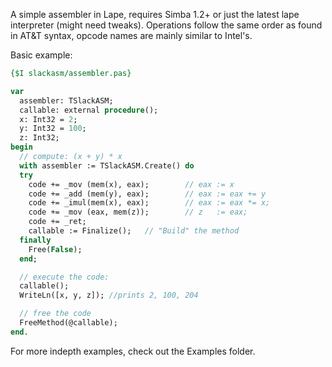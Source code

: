 A simple assembler in Lape, requires Simba 1.2+ or just the latest lape interpreter (might need tweaks).
Operations follow the same order as found in AT&T syntax, opcode names are mainly similar to Intel's.


Basic example:
```pascal
{$I slackasm/assembler.pas}

var
  assembler: TSlackASM;
  callable: external procedure();
  x: Int32 = 2;
  y: Int32 = 100;
  z: Int32;
begin
  // compute: (x + y) * x
  with assembler := TSlackASM.Create() do
  try
    code += _mov (mem(x), eax);        // eax := x
    code += _add (mem(y), eax);        // eax := eax += y
    code += _imul(mem(x), eax);        // eax := eax *= x;
    code += _mov (eax, mem(z));        // z   := eax;
    code += _ret;
    callable := Finalize();   // "Build" the method
  finally
    Free(False);
  end;

  // execute the code:
  callable();
  WriteLn([x, y, z]); //prints 2, 100, 204

  // free the code
  FreeMethod(@callable);
end.
```


For more indepth examples, check out the Examples folder.